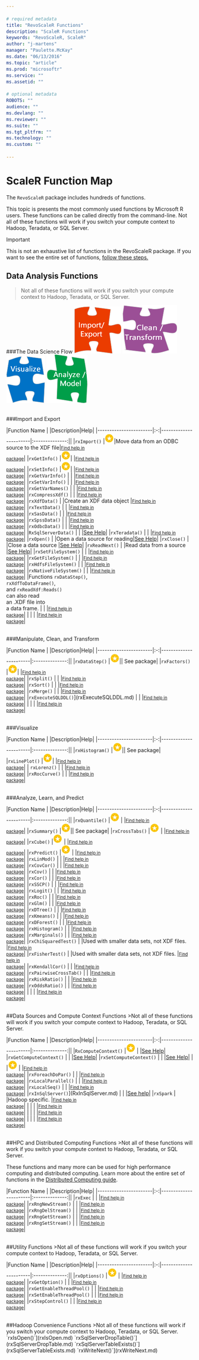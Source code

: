 ```yaml
---

# required metadata
title: "RevoScaleR Functions"
description: "ScaleR Functions"
keywords: "RevoScaleR, ScaleR"
author: "j-martens"
manager: "Paulette.McKay"
ms.date: "06/13/2016"
ms.topic: "article"
ms.prod: "microsoftr"
ms.service: ""
ms.assetid: ""

# optional metadata
ROBOTS: ""
audience: ""
ms.devlang: ""
ms.reviewer: ""
ms.suite: ""
ms.tgt_pltfrm: ""
ms.technology: ""
ms.custom: ""

---
```


# ScaleR Function Map

The `RevoScaleR` package includes hundreds of functions. 

This topic is presents the most commonly used functions by Microsoft R users. These functions can be called directly from the command-line. Not all of these functions will work if you switch your compute context to Hadoop, Teradata, or SQL Server.

>[!IMPORTANT]
>This is not an exhaustive list of functions in the RevoScaleR package. If you want to see the entire set of functions,  [follow these steps.](scaler.md#findmore)


## Data Analysis Functions

>Not all of these functions will work if you switch your compute context to Hadoop, Teradata, or SQL Server.

###The Data Science Flow
![import](../media/scaler-puzzle1.png)
![import](../media/scaler-puzzle2.png)
![import](../media/scaler-puzzle3.png)
![import](../media/scaler-puzzle4.png)

<br />
###Import and Export


|Function Name          | |Description|Help|
|-----------------------|:-:|-----------------------|:--------------:||
|`rxImport()`       |![top](../media/award.png)|Move data from an ODBC source to the XDF file|<small>[Find help in<br /> package](scaler.md#findmore)</small>|
|`rxGetInfo()`      |![top](../media/award.png)|      |<small>[Find help in<br /> package](scaler.md#findmore)</small>|
|`rxSetInfo()`       |![top](../media/award.png)|      |<small>[Find help in<br /> package](scaler.md#findmore)</small>|
|`rxGetVarInfo()`    | |      |<small>[Find help in<br /> package](scaler.md#findmore)</small>|
|`rxSetVarInfo()`    | |      |<small>[Find help in<br /> package](scaler.md#findmore)</small>|
|`rxGetVarNames()`   | |      |<small>[Find help in<br /> package](scaler.md#findmore)</small>|
|`rxCompressXdf()`   | |      |<small>[Find help in<br /> package](scaler.md#findmore)</small>|
|`rxXdfData()`       | |Create an XDF data object      |<small>[Find help in<br /> package](scaler.md#findmore)</small>|
|`rxTextData()`      | |      |<small>[Find help in<br /> package](scaler.md#findmore)</small>|
|`rxSasData()`      | |      |<small>[Find help in<br /> package](scaler.md#findmore)</small>|
|`rxSpssData()`      | |      |<small>[Find help in<br /> package](scaler.md#findmore)</small>|
|`rxOdbcData()`      | |      |<small>[Find help in<br /> package](scaler.md#findmore)</small>|
|`RxSqlServerData()`    | |      |[See Help](RxSqlServerData.md)|
|`rxTeradata()`     | |      |<small>[Find help in<br /> package](scaler.md#findmore)</small>|
|`rxOpen()`     | |Open a data source for reading|[See Help](rxOpen.md)|
|`rxClose()`      | |Close a data source      |[See Help](rxClose.md)|
|`rxReadNext()`      | |Read data from a source      |[See Help](rxReadNext.md)|
|`rxSetFileSystem()`      | |      |<small>[Find help in<br /> package](scaler.md#findmore)</small>|
|`rxGetFileSystem()`     | |      |<small>[Find help in<br /> package](scaler.md#findmore)</small>|
|`rxHdfsFileSystem()`      | |      |<small>[Find help in<br /> package](scaler.md#findmore)</small>|
|`rxNativeFileSystem()`       | |      |<small>[Find help in<br /> package](scaler.md#findmore)</small>|
|Functions `rxDataStep()`,<br/> `rxXdfToDataFrame()`, <br/>and `rxReadXdf:Reads()`<br/> can also read <br/>an .XDF file into <br/>a data  frame.    | |      |<small>[Find help in<br /> package](scaler.md#findmore)</small>|
|   | |      |<small>[Find help in<br /> package](scaler.md#findmore)</small>|


<br />
###Manipulate, Clean, and Transform

|Function Name          | |Description|Help|
|-----------------------|:-:|-----------------------|:--------------:||
|`rxDataStep()`       |![top](../media/award.png)|| See package|
|`rxFactors()`    |![top](../media/award.png)|      |<small>[Find help in<br /> package](scaler.md#findmore)</small>|
|`rxSplit()`    |  |      |<small>[Find help in<br /> package](scaler.md#findmore)</small>|
|`rxSort()`      | |      |<small>[Find help in<br /> package](scaler.md#findmore)</small>|
|`rxMerge()`       | |      |<small>[Find help in<br /> package](scaler.md#findmore)</small>|
|`rxExecuteSQLDDL()`](rxExecuteSQLDDL.md)    |  |      |<small>[Find help in<br /> package](scaler.md#findmore)</small>|
|   | |      |<small>[Find help in<br /> package](scaler.md#findmore)</small>|


<br />
###Visualize

|Function Name          | |Description|Help|
|-----------------------|:-:|-----------------------|:--------------:||
|`rxHistogram()`       |![top](../media/award.png)|| See package|
|`rxLinePlot()`  |![top](../media/award.png)|      |<small>[Find help in<br /> package](scaler.md#findmore)</small>|
| `rxLorenz()`      | |      |<small>[Find help in<br /> package](scaler.md#findmore)</small>|
|`rxRocCurve()`  | |      |<small>[Find help in<br /> package](scaler.md#findmore)</small>|



<br />
###Analyze, Learn, and Predict

|Function Name          | |Description|Help|
|-----------------------|:-:|-----------------------|:--------------:||
|`rxQuantile()`  |![top](../media/award.png) |      |<small>[Find help in<br /> package](scaler.md#findmore)</small>|
|`rxSummary()`       |![top](../media/award.png)|| See package|
|`rxCrossTabs()`      |![top](../media/award.png) |      |<small>[Find help in<br /> package](scaler.md#findmore)</small>|
|`rxCube()`  |![top](../media/award.png) |      |<small>[Find help in<br /> package](scaler.md#findmore)</small>|
|`rxPredict()`   |![top](../media/award.png) |      |<small>[Find help in<br /> package](scaler.md#findmore)</small>|
|`rxLinMod()`   | |      |<small>[Find help in<br /> package](scaler.md#findmore)</small>|
|`rxCovCor()`   | |      |<small>[Find help in<br /> package](scaler.md#findmore)</small>|
|`rxCov()`   | |      |<small>[Find help in<br /> package](scaler.md#findmore)</small>|
|`rxCor()`    | |      |<small>[Find help in<br /> package](scaler.md#findmore)</small>|
|`rxSSCP()`   | |      |<small>[Find help in<br /> package](scaler.md#findmore)</small>|
|`rxLogit()`   | |      |<small>[Find help in<br /> package](scaler.md#findmore)</small>|
|`rxRoc()`   | |      |<small>[Find help in<br /> package](scaler.md#findmore)</small>|
|`rxGlm()`   | |      |<small>[Find help in<br /> package](scaler.md#findmore)</small>|
|`rxDTree()`   | |      |<small>[Find help in<br /> package](scaler.md#findmore)</small>|
|`rxKmeans()`   | |      |<small>[Find help in<br /> package](scaler.md#findmore)</small>|
|`rxDForest()`   | |      |<small>[Find help in<br /> package](scaler.md#findmore)</small>|
|`rxHistogram()`   | |      |<small>[Find help in<br /> package](scaler.md#findmore)</small>|
|`rxMarginals()`   | |      |<small>[Find help in<br /> package](scaler.md#findmore)</small>|
|`rxChiSquaredTest()`    | |Used with smaller data sets, not XDF files.       |<small>[Find help in<br /> package](scaler.md#findmore)</small>|
|`rxFisherTest()`   | |Used with smaller data sets, not XDF files.      |<small>[Find help in<br /> package](scaler.md#findmore)</small>|
|`rxKendallCor()`   | |      |<small>[Find help in<br /> package](scaler.md#findmore)</small>|
|`rxPairwiseCrossTab()`   | |      |<small>[Find help in<br /> package](scaler.md#findmore)</small>|
|`rxRiskRatio()`    | |      |<small>[Find help in<br /> package](scaler.md#findmore)</small>|
|`rxOddsRatio()`   | |      |<small>[Find help in<br /> package](scaler.md#findmore)</small>|
|   | |      |<small>[Find help in<br /> package](scaler.md#findmore)</small>|





<br />
##Data Sources and Compute Context Functions
>Not all of these functions will work if you switch your compute context to Hadoop, Teradata, or SQL Server.

|Function Name          | |Description|Help|
|-----------------------|:-:|-----------------------|:--------------:||
|`RxComputeContext()`  |![top](../media/award.png) |      |[See Help](RxComputeContext.md)|
|`rxGetComputeContext()`   | |      |[See Help](rxGetComputeContext.md)|
|`rxSetComputeContext()`  | |      |[See Help](rxSetComputeContext.md)|
|  |![top](../media/award.png) |      |<small>[Find help in<br /> package](scaler.md#findmore)</small>|
|`rxForeachDoPar()`   | |      |<small>[Find help in<br /> package](scaler.md#findmore)</small>|
|`rxLocalParallel()`   | |      |<small>[Find help in<br /> package](scaler.md#findmore)</small>|
|`rxLocalSeq()`   | |      |<small>[Find help in<br /> package](scaler.md#findmore)</small>|
|`rxInSqlServer()`](RxInSqlServer.md)   | |      |[See help](RxInSqlServer.md)|
|`rxSpark`   |  |Hadoop specific.      |<small>[Find help in<br /> package](scaler.md#findmore)</small>|
|   | |      |<small>[Find help in<br /> package](scaler.md#findmore)</small>|
|   | |      |<small>[Find help in<br /> package](scaler.md#findmore)</small>|
|   | |      |<small>[Find help in<br /> package](scaler.md#findmore)</small>|

<br />
##HPC and Distributed Computing Functions
>Not all of these functions will work if you switch your compute context to Hadoop, Teradata, or SQL Server.

These functions and many more can be used for high performance computing and distributed computing. Learn more about the entire set of functions in the [Distributed Computing guide](../scaler-distributed-computing.md).

|Function Name          | |Description|Help|
|-----------------------|:-:|-----------------------|:--------------:||
|`rxExec`  | |      |<small>[Find help in<br /> package](scaler.md#findmore)</small>|
|`rxRngNewStream()`   | |      |<small>[Find help in<br /> package](scaler.md#findmore)</small>|
|`rxRngDelStream()`   | |      |<small>[Find help in<br /> package](scaler.md#findmore)</small>|
|`rxRngGetStream()`   | |      |<small>[Find help in<br /> package](scaler.md#findmore)</small>|
|`rxRngSetStream()`   | |      |<small>[Find help in<br /> package](scaler.md#findmore)</small>|

 
<br />
##Utility Functions
>Not all of these functions will work if you switch your compute context to Hadoop, Teradata, or SQL Server.

|Function Name          | |Description|Help|
|-----------------------|:-:|-----------------------|:--------------:||
|`rxOptions()`  |![top](../media/award.png) |      |<small>[Find help in<br /> package](scaler.md#findmore)</small>|
|`rxGetOption()`   | |      |<small>[Find help in<br /> package](scaler.md#findmore)</small>|
|`rxGetEnableThreadPool()`   | |      |<small>[Find help in<br /> package](scaler.md#findmore)</small>|
|`rxSetEnableThreadPool()`   | |      |<small>[Find help in<br /> package](scaler.md#findmore)</small>|
|`rxStepControl()`   | |      |<small>[Find help in<br /> package](scaler.md#findmore)</small>|

 
<br />
##Hadoop Convenience Functions
>Not all of these functions will work if you switch your compute context to Hadoop, Teradata, or SQL Server.



<br>
`rxIsOpen()`](rxIsOpen.md)
`rxSqlServerDropTable()`](rxSqlServerDropTable.md)     
`rxSqlServerTableExists()`](rxSqlServerTableExists.md)
`rxWriteNext()`](rxWriteNext.md)
<br>